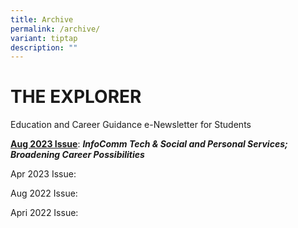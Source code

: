 ```yaml
---
title: Archive
permalink: /archive/
variant: tiptap
description: ""
---
```

<h1><strong>THE EXPLORER</strong></h1>
<p>Education and Career Guidance e-Newsletter for Students</p>
<p><strong><u>Aug 2023 Issue</u></strong>: <strong><em>InfoComm Tech &amp; Social and Personal Services; Broadening Career Possibilities </em></strong> 
</p>
<p>Apr 2023 Issue:</p>
<p>Aug 2022 Issue:</p>
<p>Apri 2022 Issue:</p>
<p></p>